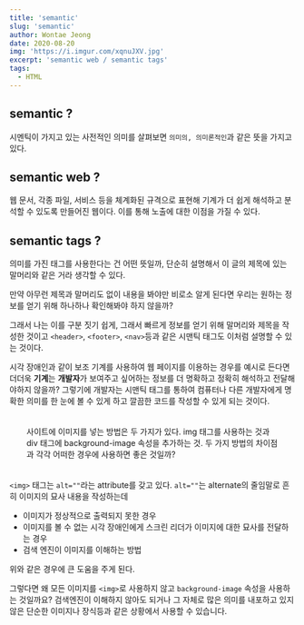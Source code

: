 ```yaml
---
title: 'semantic'
slug: 'semantic'
author: Wontae Jeong
date: 2020-08-20
img: 'https://i.imgur.com/xqnuJXV.jpg'
excerpt: 'semantic web / semantic tags'
tags:
  - HTML
---
```


## semantic ?

시멘틱이 가지고 있는 사전적인 의미를 살펴보면 `의미의, 의미론적인`과 같은 뜻을 가지고 있다.

## semantic web ?

웹 문서, 각종 파일, 서비스 등을 체계화된 규격으로 표현해 기계가 더 쉽게 해석하고 분석할 수 있도록 만들어진 웹이다.
이를 통해 노출에 대한 이점을 가질 수 있다.

## semantic tags ?

의미를 가진 태그를 사용한다는 건 어떤 뜻일까,
단순히 설명해서 이 글의 제목에 있는 말머리와 같은 거라 생각할 수 있다.

만약 아무런 제목과 말머리도 없이 내용을 봐야만 비로소 알게 된다면 우리는 원하는 정보를 얻기 위해 하나하나 확인해봐야 하지 않을까?

그래서 나는 이를 구분 짓기 쉽게, 그래서 빠르게 정보를 얻기 위해 말머리와 제목을 작성한 것이고
`<header>`, `<footer>`, `<nav>`등과 같은 시맨틱 태그도 이처럼 설명할 수 있는 것이다.

시각 장애인과 같이 보조 기계를 사용하여 웹 페이지를 이용하는 경우를 예시로 든다면 더더욱 **기계**는 **개발자**가 보여주고 싶어하는 정보를 더 명확하고 정확히 해석하고 전달해야하지 않을까?
그렇기에 개발자는 시맨틱 태그를 통하여 컴퓨터나 다른 개발자에게 명확한 의미를 한 눈에 볼 수 있게 하고 깔끔한 코드를 작성할 수 있게 되는 것이다.

<p className="box" style="padding: 20px 30px">
사이트에 이미지를 넣는 방법은 두 가지가 있다.
img 태그를 사용하는 것과 div 태그에 background-image 속성을 추가하는 것. 두 가지 방법의 차이점과 각각 어떠한 경우에 사용하면 좋은 것일까?
</p>

`<img>` 태그는 `alt=""`라는 attribute를 갖고 있다.
`alt=""`는 alternate의 줄임말로 흔히 이미지의 묘사 내용을 작성하는데

- 이미지가 정상적으로 출력되지 못한 경우
- 이미지를 볼 수 없는 시각 장애인에게 스크린 리더가 이미지에 대한 묘사를 전달하는 경우
- 검색 엔진이 이미지를 이해하는 방법

위와 같은 경우에 큰 도움을 주게 된다.

그렇다면 왜 모든 이미지를 `<img>`로 사용하지 않고 `background-image` 속성을 사용하는 것일까요?
검색엔진이 이해하지 않아도 되거나 그 자체로 많은 의미를 내포하고 있지 않은 단순한 이미지나 장식등과 같은 상황에서 사용할 수 있습니다.
